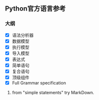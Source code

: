 ﻿## Python官方语言参考

### 大纲
- [x] 语法分析器
- [x] 数据模型
- [x] 执行模型 
- [x] 导入模型
- [x] 表达式
- [x] 简单语句
- [x] 复合语句
- [x] 顶级组件
- [x] Full Grammar specification

1. from "simple statements" try MarkDown.
